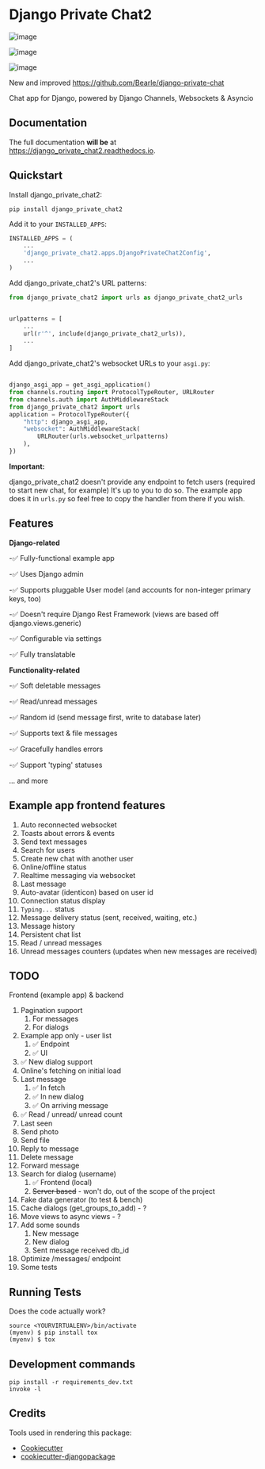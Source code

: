 Django Private Chat2
======================

![image](https://badge.fury.io/py/django_private_chat2.svg%0A%20:target:%20https://badge.fury.io/py/django_private_chat2)

![image](https://travis-ci.org/delneg/django_private_chat2.svg?branch=master%0A%20:target:%20https://travis-ci.org/delneg/django_private_chat2)

![image](https://codecov.io/gh/delneg/django_private_chat2/branch/master/graph/badge.svg%0A%20:target:%20https://codecov.io/gh/delneg/django_private_chat2)

New and improved  https://github.com/Bearle/django-private-chat

Chat app for Django, powered by Django Channels, Websockets & Asyncio


Documentation
-------------

The full documentation **will be** at <https://django_private_chat2.readthedocs.io>.

Quickstart
----------

Install django_private_chat2:

    pip install django_private_chat2

Add it to your `INSTALLED_APPS`:

```python
INSTALLED_APPS = (
    ...
    'django_private_chat2.apps.DjangoPrivateChat2Config',
    ...
)
```

Add django_private_chat2's URL patterns:

```python
from django_private_chat2 import urls as django_private_chat2_urls


urlpatterns = [
    ...
    url(r'^', include(django_private_chat2_urls)),
    ...
]
```

Add django_private_chat2's websocket URLs to your `asgi.py`:
```python

django_asgi_app = get_asgi_application()
from channels.routing import ProtocolTypeRouter, URLRouter
from channels.auth import AuthMiddlewareStack
from django_private_chat2 import urls
application = ProtocolTypeRouter({
    "http": django_asgi_app,
    "websocket": AuthMiddlewareStack(
        URLRouter(urls.websocket_urlpatterns)
    ),
})

```


**Important:**

django_private_chat2 doesn't provide any endpoint to fetch users (required to start new chat, for example)
It's up to you to do so. The example app does it in `urls.py` so feel free to copy the handler from there if you wish.


Features
--------

__Django-related__

-:white_check_mark: Fully-functional example app

-:white_check_mark: Uses Django admin

-:white_check_mark: Supports pluggable User model (and accounts for non-integer primary keys, too)

-:white_check_mark: Doesn't require Django Rest Framework (views are based off django.views.generic)

-:white_check_mark: Configurable via settings

-:white_check_mark: Fully translatable 

__Functionality-related__

-:white_check_mark: Soft deletable messages

-:white_check_mark: Read/unread messages

-:white_check_mark: Random id (send message first, write to database later)

-:white_check_mark: Supports text & file messages

-:white_check_mark: Gracefully handles errors

-:white_check_mark: Support 'typing' statuses

... and more


Example app frontend features
-----------------------------

1. Auto reconnected websocket
2. Toasts about errors & events
3. Send text messages
4. Search for users
5. Create new chat with another user
6. Online/offline status
7. Realtime messaging via websocket
8. Last message
9. Auto-avatar (identicon) based on user id
10. Connection status display
11. `Typing...` status
12. Message delivery status (sent, received, waiting, etc.)
13. Message history
14. Persistent chat list
15. Read / unread messages
16. Unread messages counters (updates when new messages are received)

TODO 
----

Frontend (example app) & backend

1. Pagination support
    1. For messages 
    2. For dialogs
2. Example app only - user list
    1. :white_check_mark: Endpoint
    2. :white_check_mark: UI
3. :white_check_mark: New dialog support
4. Online's fetching on initial load
5. Last message
    1. :white_check_mark: In fetch
    2. :white_check_mark: In new dialog
    3. :white_check_mark: On arriving message
6. :white_check_mark: Read / unread/ unread count
7. Last seen
8. Send photo
9. Send file
10. Reply to message
11. Delete message
12. Forward message
13. Search for dialog (username)
    1. :white_check_mark: Frontend (local)
    2. ~~Server based~~ - won't do, out of the scope of the project
14. Fake data generator (to test & bench)
15. Cache dialogs (get_groups_to_add) - ?
16. Move views to async views - ?
17. Add some sounds
    1. New message
    2. New dialog
    3. Sent message received db_id
18. Optimize /messages/ endpoint
19. Some tests


Running Tests
-------------

Does the code actually work?

    source <YOURVIRTUALENV>/bin/activate
    (myenv) $ pip install tox
    (myenv) $ tox

Development commands
--------------------

    pip install -r requirements_dev.txt
    invoke -l

Credits
-------

Tools used in rendering this package:

-   [Cookiecutter](https://github.com/audreyr/cookiecutter)
-   [cookiecutter-djangopackage](https://github.com/pydanny/cookiecutter-djangopackage)

